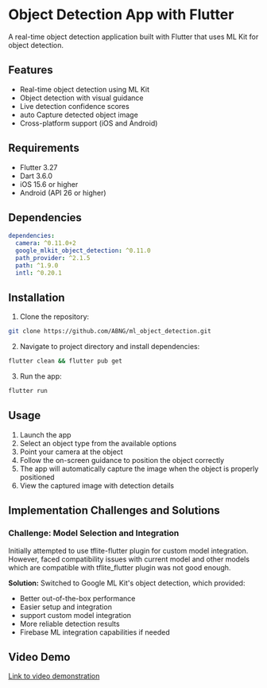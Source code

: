 # Object Detection App with Flutter

A real-time object detection application built with Flutter that uses ML Kit for object detection.

## Features

- Real-time object detection using ML Kit
- Object detection with visual guidance
- Live detection confidence scores
- auto Capture detected object image
- Cross-platform support (iOS and Android)

## Requirements

- Flutter 3.27
- Dart 3.6.0
- iOS 15.6 or higher
- Android (API 26 or higher)

## Dependencies

```yaml
dependencies:
  camera: ^0.11.0+2
  google_mlkit_object_detection: ^0.11.0
  path_provider: ^2.1.5
  path: ^1.9.0
  intl: ^0.20.1
```

## Installation

1. Clone the repository:
```bash
git clone https://github.com/ABNG/ml_object_detection.git
```

2. Navigate to project directory and install dependencies:
```bash
flutter clean && flutter pub get
```

3. Run the app:
```bash
flutter run
```

## Usage

1. Launch the app
2. Select an object type from the available options
3. Point your camera at the object
4. Follow the on-screen guidance to position the object correctly
5. The app will automatically capture the image when the object is properly positioned
6. View the captured image with detection details

## Implementation Challenges and Solutions

### Challenge: Model Selection and Integration
Initially attempted to use tflite-flutter plugin for custom model integration. However, faced compatibility issues with current model and other models which are compatible with tflite_flutter plugin was not good enough.

**Solution:** Switched to Google ML Kit's object detection, which provided:
- Better out-of-the-box performance
- Easier setup and integration
- support custom model integration
- More reliable detection results
- Firebase ML integration capabilities if needed


## Video Demo

[Link to video demonstration](https://github.com/user-attachments/assets/08df628c-6536-47e4-81c1-5a3ccf7239b8)






